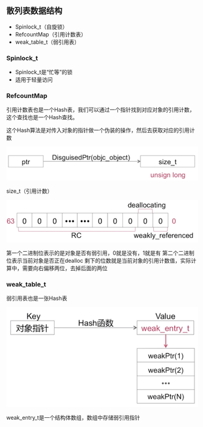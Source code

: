 ## 散列表数据结构

* Spinlock_t（自旋锁）
* RefcountMap（引用计数表）
* weak_table_t（弱引用表）

### Spinlock_t

* Spinlock_t是“忙等”的锁
* 适用于轻量访问
  
### RefcountMap

引用计数表也是一个Hash表，我们可以通过一个指针找到对应对象的引用计数，这个查找也是一个Hash查找。

这个Hash算法是对传入对象的指针做一个伪装的操作，然后去获取对应的引用计数

![5](images/5.png)

size_t（引用计数）

![6](images/6.png)

第一个二进制位表示的是对象是否有弱引用，0就是没有，1就是有
第二个二进制位表示当前对象是否正在dealloc
剩下的位数就是当前对象的引用计数值，实际计算中，需要向右偏移两位，去掉后面的两位
 
### weak_table_t

弱引用表也是一张Hash表

![7](images/7.png)

weak_entry_t是一个结构体数组，数组中存储弱引用指针